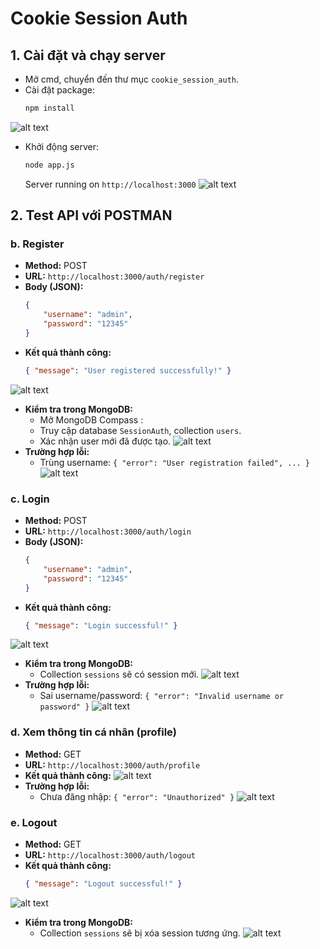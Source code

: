 # Cookie Session Auth

## 1. Cài đặt và chạy server
- Mở cmd, chuyển đến thư mục `cookie_session_auth`.
- Cài đặt package:
	```bash
	npm install
	```
![alt text](public/image/image1.png)
- Khởi động server:
	```bash
	node app.js
	```
	Server running on `http://localhost:3000`
![alt text](public/image/image2.png)
## 2. Test API với POSTMAN

### b. Register
- **Method:** POST
- **URL:** `http://localhost:3000/auth/register`
- **Body (JSON):**
	```json
	{
		"username": "admin",
		"password": "12345"
	}
	```
- **Kết quả thành công:**
	```json
	{ "message": "User registered successfully!" }
	```
![alt text](public/image/image3.png)
- **Kiểm tra trong MongoDB:**
	- Mở MongoDB Compass :
	- Truy cập database `SessionAuth`, collection `users`.
	- Xác nhận user mới đã được tạo.
![alt text](public/image/image4.png)   
- **Trường hợp lỗi:**
	- Trùng username: `{ "error": "User registration failed", ... }`
![alt text](public/image/image5.png)  
### c. Login
- **Method:** POST
- **URL:** `http://localhost:3000/auth/login`
- **Body (JSON):**
	```json
	{
		"username": "admin",
		"password": "12345"
	}
	```
- **Kết quả thành công:**
	```json
	{ "message": "Login successful!" }
	```
![alt text](public/image/image6.png)  
- **Kiểm tra trong MongoDB:**
	- Collection `sessions` sẽ có session mới.
![alt text](public/image/image7.png)  
- **Trường hợp lỗi:**
	- Sai username/password: `{ "error": "Invalid username or password" }`
![alt text](public/image/image8.png)  
### d. Xem thông tin cá nhân (profile)
- **Method:** GET
- **URL:** `http://localhost:3000/auth/profile`
- **Kết quả thành công:**
![alt text](public/image/image9.png)  
- **Trường hợp lỗi:**
	- Chưa đăng nhập: `{ "error": "Unauthorized" }`
![alt text](public/image/image10.png)  
### e. Logout
- **Method:** GET
- **URL:** `http://localhost:3000/auth/logout`
- **Kết quả thành công:**
	```json
	{ "message": "Logout successful!" }
	```
![alt text](public/image/image11.png)  
- **Kiểm tra trong MongoDB:**
	- Collection `sessions` sẽ bị xóa session tương ứng.
![alt text](public/image/image12.png)  

